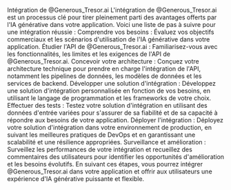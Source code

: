Intégration de @Generous_Tresor.ai
L'intégration de @Generous_Tresor.ai est un processus clé pour tirer pleinement parti des avantages offerts par l'IA générative dans votre application. Voici une liste de pas à suivre pour une intégration réussie :
Comprendre vos besoins : Évaluez vos objectifs commerciaux et les scénarios d'utilisation de l'IA générative dans votre application.
Étudier l'API de @Generous_Tresor.ai : Familiarisez-vous avec les fonctionnalités, les limites et les exigences de l'API de @Generous_Tresor.ai.
Concevoir votre architecture : Conçuez votre architecture technique pour prendre en charge l'intégration de l'API, notamment les pipelines de données, les modèles de données et les services de backend.
Développer une solution d'intégration : Développez une solution d'intégration personnalisée en fonction de vos besoins, en utilisant le langage de programmation et les frameworks de votre choix.
Effectuer des tests : Testez votre solution d'intégration en utilisant des données d'entrée variées pour s'assurer de sa fiabilité et de sa capacité à répondre aux besoins de votre application.
Déployer l'intégration : Déployez votre solution d'intégration dans votre environnement de production, en suivant les meilleures pratiques de DevOps et en garantissant une scalabilité et une résilience appropriées.
Surveillance et amélioration : Surveillez les performances de votre intégration et recueillez des commentaires des utilisateurs pour identifier les opportunités d'amélioration et les besoins évolutifs.
En suivant ces étapes, vous pourrez intégrer @Generous_Tresor.ai dans votre application et offrir aux utilisateurs une expérience d'IA générative puissante et flexible.